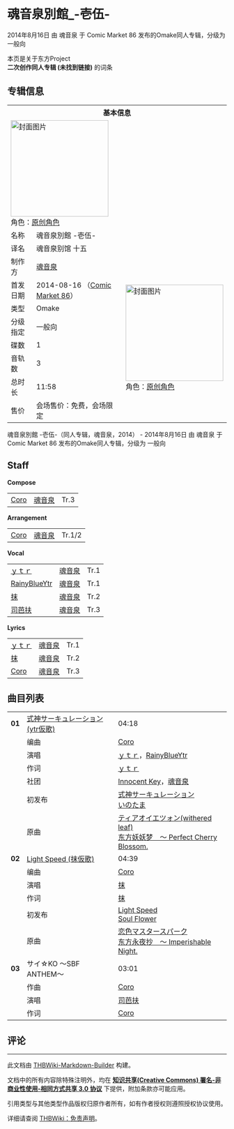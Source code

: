 # 魂音泉別館_-壱伍-

<!-- source html: G:\repos\THBWiki-Markdown-Builder\THBWikiMarkdown\Temp\main\8\87\ns0%3A%E9%AD%82%E9%9F%B3%E6%B3%89%E5%88%A5%E9%A4%A8_-%E5%A3%B1%E4%BC%8D-.html -->

2014年8月16日 由 魂音泉 于 Comic Market 86 发布的Omake同人专辑，分级为 一般向

本页是关于东方Project  
 **二次创作同人专辑 (未找到链接)** 的词条

## 专辑信息

<table><tbody><tr><th colspan="3">基本信息</th></tr><tr><td class="cover-artwork-mobile" colspan="2"><a href="./文件-魂音泉別館_-壱伍-封面.jpg.md" class="image" title="封面图片"><img alt="封面图片" src="https://upload.thwiki.cc/thumb/b/b1/%E9%AD%82%E9%9F%B3%E6%B3%89%E5%88%A5%E9%A4%A8_-%E5%A3%B1%E4%BC%8D-%E5%B0%81%E9%9D%A2.jpg/224px-%E9%AD%82%E9%9F%B3%E6%B3%89%E5%88%A5%E9%A4%A8_-%E5%A3%B1%E4%BC%8D-%E5%B0%81%E9%9D%A2.jpg" decoding="async" loading="lazy" width="224" height="221" srcset="https://upload.thwiki.cc/thumb/b/b1/%E9%AD%82%E9%9F%B3%E6%B3%89%E5%88%A5%E9%A4%A8_-%E5%A3%B1%E4%BC%8D-%E5%B0%81%E9%9D%A2.jpg/336px-%E9%AD%82%E9%9F%B3%E6%B3%89%E5%88%A5%E9%A4%A8_-%E5%A3%B1%E4%BC%8D-%E5%B0%81%E9%9D%A2.jpg 1.5x, https://upload.thwiki.cc/thumb/b/b1/%E9%AD%82%E9%9F%B3%E6%B3%89%E5%88%A5%E9%A4%A8_-%E5%A3%B1%E4%BC%8D-%E5%B0%81%E9%9D%A2.jpg/448px-%E9%AD%82%E9%9F%B3%E6%B3%89%E5%88%A5%E9%A4%A8_-%E5%A3%B1%E4%BC%8D-%E5%B0%81%E9%9D%A2.jpg 2x" data-file-width="512" data-file-height="505"></a><div class="cover-char">角色：<a href="/index.php?title=%E5%8E%9F%E5%88%9B%E8%A7%92%E8%89%B2&amp;action=edit&amp;redlink=1" class="new" title="原创角色（页面不存在）">原创角色</a></div></td>
</tr><tr><td class="label">名称</td><td colspan="2"> 魂音泉別館 -壱伍- </td></tr><tr><td class="label">译名</td><td colspan="2"> 魂音泉别馆 十五 </td></tr><tr><td class="label">制作方</td><td><a href="./魂音泉.md" title="魂音泉">魂音泉</a></td><td class="cover-artwork" rowspan="8" style="min-width:224px;"><a href="./文件-魂音泉別館_-壱伍-封面.jpg.md" class="image" title="封面图片"><img alt="封面图片" src="https://upload.thwiki.cc/thumb/b/b1/%E9%AD%82%E9%9F%B3%E6%B3%89%E5%88%A5%E9%A4%A8_-%E5%A3%B1%E4%BC%8D-%E5%B0%81%E9%9D%A2.jpg/224px-%E9%AD%82%E9%9F%B3%E6%B3%89%E5%88%A5%E9%A4%A8_-%E5%A3%B1%E4%BC%8D-%E5%B0%81%E9%9D%A2.jpg" decoding="async" loading="lazy" width="224" height="221" srcset="https://upload.thwiki.cc/thumb/b/b1/%E9%AD%82%E9%9F%B3%E6%B3%89%E5%88%A5%E9%A4%A8_-%E5%A3%B1%E4%BC%8D-%E5%B0%81%E9%9D%A2.jpg/336px-%E9%AD%82%E9%9F%B3%E6%B3%89%E5%88%A5%E9%A4%A8_-%E5%A3%B1%E4%BC%8D-%E5%B0%81%E9%9D%A2.jpg 1.5x, https://upload.thwiki.cc/thumb/b/b1/%E9%AD%82%E9%9F%B3%E6%B3%89%E5%88%A5%E9%A4%A8_-%E5%A3%B1%E4%BC%8D-%E5%B0%81%E9%9D%A2.jpg/448px-%E9%AD%82%E9%9F%B3%E6%B3%89%E5%88%A5%E9%A4%A8_-%E5%A3%B1%E4%BC%8D-%E5%B0%81%E9%9D%A2.jpg 2x" data-file-width="512" data-file-height="505"></a><div class="cover-char">角色：<a href="/index.php?title=%E5%8E%9F%E5%88%9B%E8%A7%92%E8%89%B2&amp;action=edit&amp;redlink=1" class="new" title="原创角色（页面不存在）">原创角色</a></div></td>
</tr><tr><td class="label">首发日期</td><td>2014-08-16&#160;（<a href="/展会作品列表?e=Comic+Market%2386">Comic Market 86</a>）</td></tr><tr><td class="label">类型</td><td>Omake</td></tr><tr><td class="label">分级指定</td><td>一般向</td></tr><tr><td class="label">碟数</td><td>1</td></tr><tr><td class="label">音轨数</td><td>3</td></tr><tr><td class="label">总时长</td><td>11:58</td></tr><tr><td class="label">售价</td><td>会场售价：免费，会场限定</td></tr></tbody></table>

魂音泉別館 -壱伍-（同人专辑，魂音泉，2014） - 2014年8月16日 由 魂音泉 于 Comic Market 86 发布的Omake同人专辑，分级为 一般向

## Staff
  
 **Compose**   

<table><tbody><tr><td><a href="./Coro.md" title="Coro">Coro</a></td><td><a href="./魂音泉.md" title="魂音泉">魂音泉</a></td><td>Tr.3</td></tr></tbody></table>

  
 **Arrangement**   

<table><tbody><tr><td><a href="./Coro.md" title="Coro">Coro</a></td><td><a href="./魂音泉.md" title="魂音泉">魂音泉</a></td><td>Tr.1/2</td></tr></tbody></table>

  
 **Vocal**   

<table><tbody><tr><td><a href="./ｙｔｒ.md" title="ｙｔｒ">ｙｔｒ</a></td><td><a href="./魂音泉.md" title="魂音泉">魂音泉</a></td><td>Tr.1</td></tr><tr><td><a href="/index.php?title=RainyBlueYtr&amp;action=edit&amp;redlink=1" class="new" title="RainyBlueYtr（页面不存在）">RainyBlueYtr</a></td><td><a href="./魂音泉.md" title="魂音泉">魂音泉</a></td><td>Tr.1</td></tr><tr><td><a href="./抹.md" title="抹">抹</a></td><td><a href="./魂音泉.md" title="魂音泉">魂音泉</a></td><td>Tr.2</td></tr><tr><td><a href="./司芭扶.md" title="司芭扶">司芭扶</a></td><td><a href="./魂音泉.md" title="魂音泉">魂音泉</a></td><td>Tr.3</td></tr></tbody></table>

  
 **Lyrics**   

<table><tbody><tr><td><a href="./ｙｔｒ.md" title="ｙｔｒ">ｙｔｒ</a></td><td><a href="./魂音泉.md" title="魂音泉">魂音泉</a></td><td>Tr.1</td></tr><tr><td><a href="./抹.md" title="抹">抹</a></td><td><a href="./魂音泉.md" title="魂音泉">魂音泉</a></td><td>Tr.2</td></tr><tr><td><a href="./Coro.md" title="Coro">Coro</a></td><td><a href="./魂音泉.md" title="魂音泉">魂音泉</a></td><td>Tr.3</td></tr></tbody></table>



## 曲目列表

<table><tbody><tr><td id="1" class="infoRD"><b>01</b></td><td id="式神サーキュレーション_(ytr仮歌)" colspan="2" class="title"><a href="./歌词-式神サーキュレーション.md" title="歌词:式神サーキュレーション">式神サーキュレーション (ytr仮歌)</a><span class="thcsearchlinks"><a rel="nofollow" class="external text" href="https://cd.thwiki.cc?arrange=Coro&amp;vocal=ｙｔｒ，RainyBlueYtr&amp;lyric=ｙｔｒ&amp;ogmusic=ティアオイエツォン(withered leaf)&amp;fromwiki=魂音泉別館_-壱伍-"><span title="搜索相似同人曲"></span></a></span></td><td class="time">04:18</td></tr><tr><td class="left"></td><td class="label">编曲</td><td class="text" colspan="2"><a href="./Coro.md" title="Coro">Coro</a><span class="thcsearchlinks"><a rel="nofollow" class="external text" href="https://cd.thwiki.cc?arrange=，Coro&amp;fromwiki=魂音泉別館_-壱伍-"><span></span></a></span></td></tr><tr><td class="left"></td><td class="label">演唱</td><td class="text" colspan="2"><a href="./ｙｔｒ.md" title="ｙｔｒ">ｙｔｒ</a>，<a href="/index.php?title=RainyBlueYtr&amp;action=edit&amp;redlink=1" class="new" title="RainyBlueYtr（页面不存在）">RainyBlueYtr</a><span class="thcsearchlinks"><a rel="nofollow" class="external text" href="https://cd.thwiki.cc?vocal=ｙｔｒ，RainyBlueYtr&amp;fromwiki=魂音泉別館_-壱伍-"><span></span></a></span></td></tr><tr><td class="left"></td><td class="label">作词</td><td class="text" colspan="2"><a href="./ｙｔｒ.md" title="ｙｔｒ">ｙｔｒ</a><span class="thcsearchlinks"><a rel="nofollow" class="external text" href="https://cd.thwiki.cc?lyric=ｙｔｒ&amp;fromwiki=魂音泉別館_-壱伍-"><span></span></a></span></td></tr><tr><td class="left"></td><td class="label">社团</td><td class="text" colspan="2"><a href="./Innocent_Key.md" title="Innocent Key">Innocent Key</a>，<a href="./魂音泉.md" title="魂音泉">魂音泉</a></td></tr><tr><td class="left"></td><td class="label">初发布</td><td class="text" colspan="2"><a href="/%E3%81%84%E3%81%AE%E3%81%9F%E3%81%BE#8" title="いのたま">式神サーキュレーション</a><div class="source"><a href="./いのたま.md" title="いのたま">いのたま</a></div></td></tr><tr><td class="left"></td><td class="label">原曲</td><td class="text" colspan="2"><span class="thcsearchlinks"><a rel="nofollow" class="external text" href="https://cd.thwiki.cc?ogmusic=ティアオイエツォン(withered leaf)&amp;fromwiki=魂音泉別館_-壱伍-"><span></span></a></span><div class="ogmusic"><a href="./ティアオイエツォン(withered_leaf).md" class="mw-redirect" title="ティアオイエツォン(withered leaf)">ティアオイエツォン(withered leaf)</a></div><div class="source"><a href="./东方妖妖梦_～_Perfect_Cherry_Blossom..md" class="mw-redirect" title="东方妖妖梦 ～ Perfect Cherry Blossom.">东方妖妖梦　～ Perfect Cherry Blossom.</a></div></td></tr>
<tr><td id="2" class="infoRD"><b>02</b></td><td id="Light_Speed_(抹仮歌)" colspan="2" class="title"><a href="./歌词-Light_Speed.md" title="歌词:Light Speed">Light Speed (抹仮歌)</a><span class="thcsearchlinks"><a rel="nofollow" class="external text" href="https://cd.thwiki.cc?arrange=Coro&amp;vocal=抹&amp;lyric=抹&amp;ogmusic=恋色マスタースパーク&amp;fromwiki=魂音泉別館_-壱伍-"><span title="搜索相似同人曲"></span></a></span></td><td class="time">04:39</td></tr><tr><td class="left"></td><td class="label">编曲</td><td class="text" colspan="2"><a href="./Coro.md" title="Coro">Coro</a><span class="thcsearchlinks"><a rel="nofollow" class="external text" href="https://cd.thwiki.cc?arrange=，Coro&amp;fromwiki=魂音泉別館_-壱伍-"><span></span></a></span></td></tr><tr><td class="left"></td><td class="label">演唱</td><td class="text" colspan="2"><a href="./抹.md" title="抹">抹</a><span class="thcsearchlinks"><a rel="nofollow" class="external text" href="https://cd.thwiki.cc?vocal=抹，&amp;fromwiki=魂音泉別館_-壱伍-"><span></span></a></span></td></tr><tr><td class="left"></td><td class="label">作词</td><td class="text" colspan="2"><a href="./抹.md" title="抹">抹</a><span class="thcsearchlinks"><a rel="nofollow" class="external text" href="https://cd.thwiki.cc?lyric=抹&amp;fromwiki=魂音泉別館_-壱伍-"><span></span></a></span></td></tr><tr><td class="left"></td><td class="label">初发布</td><td class="text" colspan="2"><a href="/Soul_Flower#6" title="Soul Flower">Light Speed</a><div class="source"><a href="./Soul_Flower.md" title="Soul Flower">Soul Flower</a></div></td></tr><tr><td class="left"></td><td class="label">原曲</td><td class="text" colspan="2"><span class="thcsearchlinks"><a rel="nofollow" class="external text" href="https://cd.thwiki.cc?ogmusic=恋色マスタースパーク&amp;fromwiki=魂音泉別館_-壱伍-"><span></span></a></span><div class="ogmusic"><a href="./恋色マスタースパーク.md" class="mw-redirect" title="恋色マスタースパーク">恋色マスタースパーク</a></div><div class="source"><a href="./东方永夜抄_～_Imperishable_Night..md" class="mw-redirect" title="东方永夜抄 ～ Imperishable Night.">东方永夜抄　～ Imperishable Night.</a></div></td></tr>
<tr><td id="3" class="infoRL"><b>03</b></td><td id="サイ☆KO_～SBF_ANTHEM～" colspan="2" class="title">サイ☆KO ～SBF ANTHEM～<span class="thcsearchlinks"><a rel="nofollow" class="external text" href="https://cd.thwiki.cc?arrange=Coro&amp;vocal=司芭扶&amp;lyric=Coro，&amp;fromwiki=魂音泉別館_-壱伍-"><span title="搜索相似同人曲"></span></a></span></td><td class="time">03:01</td></tr><tr><td class="left"></td><td class="label">作曲</td><td class="text" colspan="2"><a href="./Coro.md" title="Coro">Coro</a><span class="thcsearchlinks"><a rel="nofollow" class="external text" href="https://cd.thwiki.cc?arrange=，Coro，&amp;fromwiki=魂音泉別館_-壱伍-"><span></span></a></span></td></tr><tr><td class="left"></td><td class="label">演唱</td><td class="text" colspan="2"><a href="./司芭扶.md" title="司芭扶">司芭扶</a><span class="thcsearchlinks"><a rel="nofollow" class="external text" href="https://cd.thwiki.cc?vocal=司芭扶，&amp;fromwiki=魂音泉別館_-壱伍-"><span></span></a></span></td></tr><tr><td class="left"></td><td class="label">作词</td><td class="text" colspan="2"><a href="./Coro.md" title="Coro">Coro</a><span class="thcsearchlinks"><a rel="nofollow" class="external text" href="https://cd.thwiki.cc?lyric=Coro，&amp;fromwiki=魂音泉別館_-壱伍-"><span></span></a></span></td></tr></tbody></table>



## 评论




---

此文档由 [THBWiki-Markdown-Builder](https://github.com/Delsin-Yu/THBWiki-Markdown-Builder) 构建。

文档中的所有内容除特殊注明外，均在 [**知识共享(Creative Commons) 署名-非商业性使用-相同方式共享 3.0 协议**](https://creativecommons.org/licenses/by-sa/3.0/deed.zh-hans) 下提供，附加条款亦可能应用。

引用类型与其他类型作品版权归原作者所有，如有作者授权则遵照授权协议使用。

详细请查阅 [THBWiki：免责声明](https://thbwiki.cc/THBWiki:%E5%85%8D%E8%B4%A3%E5%A3%B0%E6%98%8E)。

